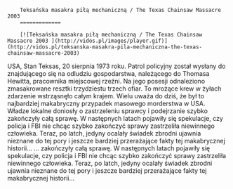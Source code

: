 
        Teksańska masakra piłą mechaniczną / The Texas Chainsaw Massacre 2003 
        =============
        
        [![Teksańska masakra piłą mechaniczną / The Texas Chainsaw Massacre 2003 ](http://vidos.pl/images/player.gif)](http://vidos.pl/teksanska-masakra-pila-mechaniczna-the-texas-chainsaw-massacre-2003)
        
        
 USA, Stan Teksas, 20 sierpnia 1973 roku. Patrol policyjny został wysłany do znajdującego się na odludziu gospodarstwa, należącego do Thomasa Hewitta, pracownika miejscowej rzeźni. Na jego posesji odnaleziono zmasakrowane resztki trzydziestu trzech ofiar. To mrożące krew w żyłach zdarzenie wstrząsnęło całym krajem. Wielu uważa do dziś, że był to najbardziej makabryczny przypadek masowego morderstwa w USA. Władze lokalne doniosły o zastrzeleniu sprawcy i podejrzanie szybko zakończyły całą sprawę. W następnych latach pojawiły się spekulacje, czy policja i FBI nie chcąc szybko zakończyć sprawy zastrzeliła niewinnego człowieka. Teraz, po latch, jedyny ocalały świadek zbrodni ujawnia nieznane do tej pory i jeszcze bardziej przerażające fakty tej makabrycznej historii...  ... zakończyły całą sprawę. W następnych latach pojawiły się spekulacje, czy policja i FBI nie chcąc szybko zakończyć sprawy zastrzeliła niewinnego człowieka. Teraz, po latch, jedyny ocalały świadek zbrodni ujawnia nieznane do tej pory i jeszcze bardziej przerażające fakty tej makabrycznej historii...
    